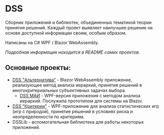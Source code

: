 # DSS

Сборник приложений и библиотек, объединенных тематикой теории принятия решений. Каждый проект выявляет наилучшее решение на основе доступной информации своим, особым образом.

Написаны на C# WPF / Blazor WebAssembly.

*Подробная информация находится в README самих проектов.*

## Основные проекты:
- [DSS "Альтернатива"](https://github.com/Alleaxx/DSS/tree/master/DSSAlternative) - Blazor WebAssembly приложение, реализующее метод анализа иерархий, принятие решений в многокритериальных субъективных задачах выбора.
    - [DSS МАИ](https://github.com/Alleaxx/DSS/tree/master/DSSView) - WPF-версия приложения с методом анализа иерархий. Послужила прототипом для системы на Blazor.
- [DSS "Критерии"](https://github.com/Alleaxx/DSS/tree/master/DSSViewNew) - WPF-приложение для анализа статистических игр (игр с природой), принятие решений в условиях риска и неопределенности по критериям.
- DSSLib - вспомогательная библиотека для работы некоторых приложений.